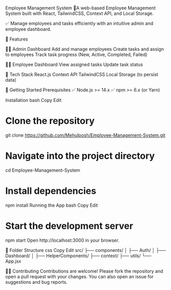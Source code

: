  Employee Management System
🚀A web-based Employee Management System built with React, TailwindCSS, Context API, and Local Storage.

✅ Manage employees and tasks efficiently with an intuitive admin and employee dashboard.


📌 Features

🧑‍💼 Admin Dashboard
 Add and manage employees
 Create tasks and assign to employees
 Track task progress (New, Active, Completed, Failed)

👨‍💻 Employee Dashboard
 View assigned tasks
 Update task status

🌙 Tech Stack
 React.js
 Context API
 TailwindCSS
 Local Storage (to persist data)

🚀 Getting Started
Prerequisites
✅ Node.js >= 14.x
✅ npm >= 6.x (or Yarn)

Installation
bash
Copy
Edit

# Clone the repository
git clone https://github.com/Mehulposh/Employee-Management-System.git

# Navigate into the project directory
cd Employee-Management-System

# Install dependencies
npm install
Running the App
bash
Copy
Edit

# Start the development server
npm start
Open http://localhost:3000 in your browser.

📁 Folder Structure
css
Copy
Edit
src/
├── components/
│   ├── Auth/
│   ├── Dashboard/
│   ├── HelperComponents/
├── context/
├── utils/
└── App.jsx



🧑‍💻 Contributing
Contributions are welcome!
Please fork the repository and open a pull request with your changes.
You can also open an issue for suggestions and bug reports.
